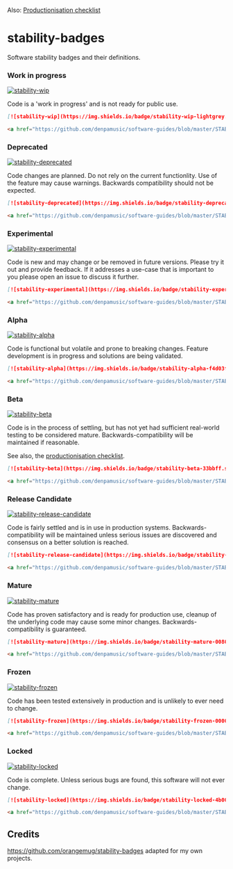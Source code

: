 Also: [Productionisation checklist](PRODUCTIONISATION-CHECKLIST.md)

# stability-badges

Software stability badges and their definitions.

### Work in progress
[![stability-wip](https://img.shields.io/badge/stability-wip-lightgrey.svg)](https://github.com/denpamusic/software-guides/blob/master/STABILITY-BADGES.md#work-in-progress)

Code is a 'work in progress' and is not ready for public use.
```markdown
[![stability-wip](https://img.shields.io/badge/stability-wip-lightgrey.svg)](https://github.com/denpamusic/software-guides/blob/master/STABILITY-BADGES.md#work-in-progress)
```
```html
<a href="https://github.com/denpamusic/software-guides/blob/master/STABILITY-BADGES.md#work-in-progress"><img src="https://img.shields.io/badge/stability-wip-lightgrey.svg" alt="WIP"></a>
```

### Deprecated
[![stability-deprecated](https://img.shields.io/badge/stability-deprecated-922b21.svg)](https://github.com/denpamusic/software-guides/blob/master/STABILITY-BADGES.md#deprecated)

Code changes are planned. Do not rely on the current functionlity. Use of the feature may cause warnings. Backwards compatibility should not be expected.

```markdown
[![stability-deprecated](https://img.shields.io/badge/stability-deprecated-922b21.svg)](https://github.com/denpamusic/software-guides/blob/master/STABILITY-BADGES.md#deprecated)
```
```html
<a href="https://github.com/denpamusic/software-guides/blob/master/STABILITY-BADGES.md#deprecated"><img src="https://img.shields.io/badge/stability-deprecated-922b21.svg" alt="Deprecated"></a>
```

### Experimental
[![stability-experimental](https://img.shields.io/badge/stability-experimental-orange.svg)](https://github.com/denpamusic/software-guides/blob/master/STABILITY-BADGES.md#experimental)

Code is new and may change or be removed in future versions. Please try it out and provide feedback. If it addresses a use-case that is important to you please open an issue to discuss it further.

```markdown
[![stability-experimental](https://img.shields.io/badge/stability-experimental-orange.svg)](https://github.com/denpamusic/software-guides/blob/master/STABILITY-BADGES.md#experimental)
```
```html
<a href="https://github.com/denpamusic/software-guides/blob/master/STABILITY-BADGES.md#experimental"><img src="https://img.shields.io/badge/stability-experimental-orange.svg" alt="Experimental"></a>
```

### Alpha
[![stability-alpha](https://img.shields.io/badge/stability-alpha-f4d03f.svg)](https://github.com/denpamusic/software-guides/blob/master/STABILITY-BADGES.md#alpha)

Code is functional but volatile and prone to breaking changes. Feature development is in progress and solutions are being validated.

```markdown
[![stability-alpha](https://img.shields.io/badge/stability-alpha-f4d03f.svg)](https://github.com/denpamusic/software-guides/blob/master/STABILITY-BADGES.md#alpha)
```
```html
<a href="https://github.com/denpamusic/software-guides/blob/master/STABILITY-BADGES.md#alpha"><img src="https://img.shields.io/badge/stability-alpha-f4d03f.svg" alt="Alpha"></a>
```

### Beta
[![stability-beta](https://img.shields.io/badge/stability-beta-33bbff.svg)](https://github.com/denpamusic/software-guides/blob/master/STABILITY-BADGES.md#beta)

Code is in the process of settling, but has not yet had sufficient real-world testing to be considered mature. Backwards-compatibility will be maintained if reasonable.

See also, the [productionisation checklist](PRODUCTIONISATION-CHECKLIST.md).

```markdown
[![stability-beta](https://img.shields.io/badge/stability-beta-33bbff.svg)](https://github.com/denpamusic/software-guides/blob/master/STABILITY-BADGES.md#beta)
```
```html
<a href="https://github.com/denpamusic/software-guides/blob/master/STABILITY-BADGES.md#beta"><img src="https://img.shields.io/badge/stability-beta-33bbff.svg" alt="Beta"></a>
```

### Release Candidate
[![stability-release-candidate](https://img.shields.io/badge/stability-pre--release-48c9b0.svg)](https://github.com/denpamusic/software-guides/blob/master/STABILITY-BADGES.md#release-candidate)

Code is fairly settled and is in use in production systems. Backwards-compatibility will be maintained unless serious issues are discovered and consensus on a better solution is reached.

```markdown
[![stability-release-candidate](https://img.shields.io/badge/stability-pre--release-48c9b0.svg)](https://github.com/denpamusic/software-guides/blob/master/STABILITY-BADGES.md#release-candidate)
```
```html
<a href="https://github.com/denpamusic/software-guides/blob/master/STABILITY-BADGES.md#release-candidate"><img src="https://img.shields.io/badge/stability-pre--release-48c9b0.svg" alt="Release Candidate"></a>
```

### Mature
[![stability-mature](https://img.shields.io/badge/stability-mature-008000.svg)](https://github.com/denpamusic/software-guides/blob/master/STABILITY-BADGES.md#mature)

Code has proven satisfactory and is ready for production use, cleanup of the underlying code may cause some minor changes. Backwards-compatibility is guaranteed.

```markdown
[![stability-mature](https://img.shields.io/badge/stability-mature-008000.svg)](https://github.com/denpamusic/software-guides/blob/master/STABILITY-BADGES.md#mature)
```
```html
<a href="https://github.com/denpamusic/software-guides/blob/master/STABILITY-BADGES.md#mature"><img src="https://img.shields.io/badge/stability-mature-008000.svg" alt="Mature"></a>
```

### Frozen
[![stability-frozen](https://img.shields.io/badge/stability-frozen-0000CD.svg)](https://github.com/denpamusic/software-guides/blob/master/STABILITY-BADGES.md#frozen)

Code has been tested extensively in production and is unlikely to ever need to change.

```markdown
[![stability-frozen](https://img.shields.io/badge/stability-frozen-0000CD.svg)](https://github.com/denpamusic/software-guides/blob/master/STABILITY-BADGES.md#frozen)
```
```html
<a href="https://github.com/denpamusic/software-guides/blob/master/STABILITY-BADGES.md#frozen"><img src="https://img.shields.io/badge/stability-frozen-0000CD.svg" alt="Frozen"></a>
```

### Locked
[![stability-locked](https://img.shields.io/badge/stability-locked-4b0088.svg)](https://github.com/denpamusic/software-guides/blob/master/STABILITY-BADGES.md#locked)

Code is complete. Unless serious bugs are found, this software will not ever change.

```markdown
[![stability-locked](https://img.shields.io/badge/stability-locked-4b0088.svg)](https://github.com/denpamusic/software-guides/blob/master/STABILITY-BADGES.md#locked)
```
```html
<a href="https://github.com/denpamusic/software-guides/blob/master/STABILITY-BADGES.md#locked"><img src="https://img.shields.io/badge/stability-locked-4b0088.svg" alt="Locked"></a>
```

## Credits
https://github.com/orangemug/stability-badges adapted for my own projects.
